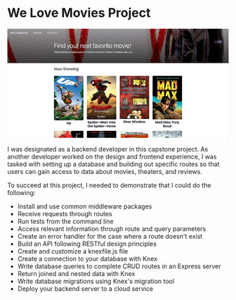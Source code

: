 # We Love Movies Project

![Movie Billboard Page](movie-project)

I was designated as a backend developer in this capstone project.
As another developer worked on the design and frontend experience, I was tasked with setting up a database and building out specific routes so that users can gain access to data about movies, theaters, and reviews.

To succeed at this project, I needed to demonstrate that I could do the following:

* Install and use common middleware packages
* Receive requests through routes
* Run tests from the command line
* Access relevant information through route and query parameters
* Create an error handler for the case where a route doesn't exist
* Build an API following RESTful design principles
* Create and customize a knexfile.js file
* Create a connection to your database with Knex
* Write database queries to complete CRUD routes in an Express server
* Return joined and nested data with Knex
* Write database migrations using Knex's migration tool
* Deploy your backend server to a cloud service
